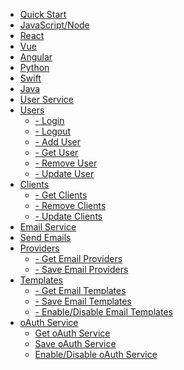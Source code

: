 - [Quick Start](/quick_start/quick_start.md)
 - [JavaScript/Node](/quick_start/JavaScript.md)
 - [React](/quick_start/JavaScript.md)
 - [Vue](/quick_start/JavaScript.md)
 - [Angular](/quick_start/JavaScript.md)
 - [Python](/quick_start/JavaScript.md) 
 - [Swift](/quick_start/JavaScript.md)
 - [Java](/quick_start/JavaScript.md)
- [User Service](guide.md)
 - [Users]()
   - [ - Login]()
   - [ - Logout]()
   - [ - Add User]()
   - [ - Get User]()   
   - [ - Remove User]()
   - [ - Update User]()
 - [Clients]()
   - [ - Get Clients]()
   - [ - Remove Clients]()
   - [ - Update Clients]()
- [Email Service](guide.md)
 - [Send Emails]()
 - [Providers]()
   - [ - Get Email Providers]()
   - [ - Save Email Providers]()
 - [Templates]()
   - [ - Get Email Templates]()
   - [ - Save Email Templates]()
   - [ - Enable/Disable Email Templates]()
- [oAuth Service](guide.md)
  - [Get oAuth Service]()
  - [Save oAuth Service]()
  - [Enable/Disable oAuth Service]()

